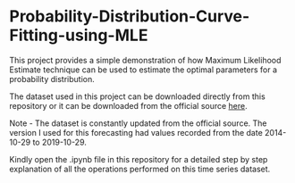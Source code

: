 # Probability-Distribution-Curve-Fitting-using-MLE
This project provides a simple demonstration of how Maximum Likelihood Estimate technique can be used to estimate the optimal parameters for a probability distribution.

The dataset used in this project can be downloaded directly from this repository or it can be downloaded from the official source [here](https://www.quandl.com/data/OPEC/ORB-OPEC-Crude-Oil-Price).

Note - The dataset is constantly updated from the official source. The version I used for this forecasting had values recorded from the date 2014-10-29 to 2019-10-29.

Kindly open the .ipynb file in this repository for a detailed step by step explanation of all the operations performed on this time series dataset.
